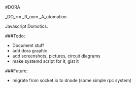 #DORA

_DO_rm _R_oom _A_utomation

Javascript Domotics.

###Todo:
 - Document stuff
  - add dora graphic
  - add screenshots, pictures, circuit diagrams
 - make systemd script for it, gist it

###Future:
 - migrate from socket.io to dnode (some simple rpc system)

